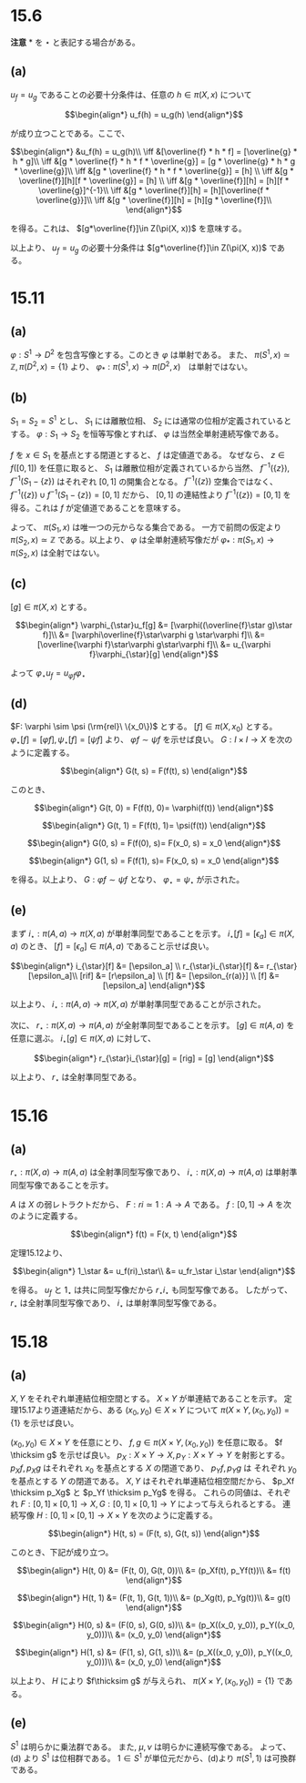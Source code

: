# 15.6
**注意** $*$ を $\star$ と表記する場合がある。

## (a)

$u_f=u_g$ であることの必要十分条件は、任意の $h \in \pi(X, x)$ について

$$\begin{align*}
u_f(h) = u_g(h)
\end{align*}$$

が成り立つことである。ここで、

$$\begin{align*}
&u_f(h) = u_g(h)\\
\iff &[\overline{f} * h * f] = [\overline{g} * h * g]\\
\iff &[g * \overline{f} * h * f * \overline{g}] = [g * \overline{g} * h * g * \overline{g}]\\
\iff &[g * \overline{f} * h * f * \overline{g}] = [h] \\
\iff &[g * \overline{f}][h][f * \overline{g}] = [h] \\
\iff &[g * \overline{f}][h] = [h][f * \overline{g}]^{-1}\\
\iff &[g * \overline{f}][h] = [h][\overline{f * \overline{g}}]\\
\iff &[g * \overline{f}][h] = [h][g * \overline{f}]\\
\end{align*}$$

を得る。これは、 $[g*\overline{f}]\in Z(\pi(X, x))$ を意味する。

以上より、 $u_f=u_g$ の必要十分条件は $[g*\overline{f}]\in Z(\pi(X, x))$ である。

# 15.11

## (a)

$\varphi : S^1 \to D^2$ を包含写像とする。このとき $\varphi$ は単射である。
また、 $\pi(S^1, x) \simeq \mathbb{Z}, \pi(D^2, x) = \{1\}$ より、 
$\varphi_* : \pi(S^1, x) \to \pi(D^2, x)$　は単射ではない。

## (b)

$S_1 = S_2 = S^1$ とし、 $S_1$ には離散位相、 $S_2$ には通常の位相が定義されているとする。 $\varphi : S_1 \to S_2$ を恒等写像とすれば、 $\varphi$ は当然全単射連続写像である。

$f$ を $x \in S_1$ を基点とする閉道とすると、 $f$ は定値道である。
なぜなら、 $z \in f([0, 1])$ を任意に取ると、 $S_1$ は離散位相が定義されているから当然、 $f^{-1}(\lbrace z\rbrace), f^{-1}(S_1 - \lbrace z\rbrace)$ はそれぞれ $[0, 1]$ の開集合となる。 $f^{-1}(\lbrace z\rbrace)$ 空集合ではなく、 $f^{-1}(\lbrace z\rbrace) \cup f^{-1}(S_1 - \lbrace z\rbrace) = [0, 1]$ だから、 $[0, 1]$ の連結性より $f^{-1}(\lbrace z\rbrace) = [0, 1]$ を得る。これは $f$ が定値道であることを意味する。

よって、 $\pi(S_1, x)$ は唯一つの元からなる集合である。 一方で前問の仮定より $\pi(S_2, x) \simeq \mathbb{Z}$ である。以上より、 $\varphi$ は全単射連続写像だが $\varphi_* : \pi(S_1, x) \to \pi(S_2, x)$ は全射ではない。

## (c)

$[g] \in \pi(X,x)$ とする。

$$\begin{align*}
\varphi_{\star}u_f[g] &= [\varphi((\overline{f}\star g)\star f)]\\
&= [\varphi\overline{f}\star\varphi g \star\varphi f]\\
&= [\overline{\varphi f}\star\varphi g\star\varphi f]\\
&= u_{\varphi f}\varphi_{\star}[g]
\end{align*}$$

よって $\varphi_{\star}u_f = u_{\varphi f}\varphi_{\star}$

## (d)
$F: \varphi \sim \psi (\rm{rel}\ \{x_0\})$ とする。
$[f] \in \pi(X, x_0)$ とする。
$\varphi_{\star}[f] = [\varphi f], \psi_{\star}[f] = [\psi f]$ より、
$\varphi f \sim \psi f$ を示せば良い。
$G : I \times I \to X$ を次のように定義する。

$$\begin{align*}
G(t, s) = F(f(t), s)
\end{align*}$$

このとき、

$$\begin{align*}
G(t, 0) = F(f(t), 0)= \varphi(f(t))
\end{align*}$$

$$\begin{align*}
G(t, 1) = F(f(t), 1)= \psi(f(t))
\end{align*}$$

$$\begin{align*}
G(0, s) = F(f(0), s)= F(x_0, s) = x_0
\end{align*}$$

$$\begin{align*}
G(1, s) = F(f(1), s)= F(x_0, s) = x_0
\end{align*}$$

を得る。以上より、 $G:\varphi f \sim \psi f$ となり、 $\varphi_{\star} = \psi_{\star}$ が示された。


## (e)

まず $i_{\star} : \pi(A,a) \to \pi(X,a)$ が単射準同型であることを示す。
$i_{\star}[f] = [\epsilon_a] \in \pi(X,a)$ のとき、 $[f] = [\epsilon_a] \in \pi(A,a)$ であること示せば良い。

$$\begin{align*}
i_{\star}[f] &= [\epsilon_a] \\
r_{\star}i_{\star}[f] &= r_{\star}[\epsilon_a]\\
[rif] &= [r\epsilon_a] \\
[f] &= [\epsilon_{r(a)}] \\
[f] &= [\epsilon_a]
\end{align*}$$

以上より、 $i_{\star} : \pi(A,a) \to \pi(X,a)$ が単射準同型であることが示された。

次に、 $r_{\star} : \pi(X,a) \to \pi(A, a)$ が全射準同型であることを示す。
$[g] \in \pi(A,a)$ を任意に選ぶ。 $i_{\star}[g] \in \pi(X,a)$ に対して、

$$\begin{align*}
r_{\star}i_{\star}[g] = [rig] = [g]
\end{align*}$$

以上より、 $r_{\star}$ は全射準同型である。
# 15.16

## (a)

$r_\star : \pi(X,a) \to \pi(A, a)$ は全射準同型写像であり、 $i_\star : \pi(X, a) \to \pi(A, a)$ は単射準同型写像であることを示す。

$A$ は $X$ の弱レトラクトだから、 $F: ri \simeq 1 : A \to A$ である。
$f : [0, 1] \to A$ を次のように定義する。

$$\begin{align*}
f(t) = F(x, t)
\end{align*}$$

定理15.12より、

$$\begin{align*}
1_\star &= u_f(ri)_\star\\
&= u_fr_\star i_\star
\end{align*}$$

を得る。 $u_f$ と $1_\star$ は共に同型写像だから $r_\star i_\star$ も同型写像である。 したがって、 $r_\star$ は全射準同型写像であり、 $i_\star$ は単射準同型写像である。

# 15.18

## (a)

$X, Y$ をそれぞれ単連結位相空間とする。 $X \times Y$ が単連結であることを示す。
定理15.17より道連結だから、ある $(x_0, y_0) \in X \times Y$ について
$\pi(X\times Y, (x_0, y_0)) =\lbrace 1\rbrace$ を示せば良い。

$(x_0, y_0) \in X \times Y$ を任意にとり、 $f, g \in \pi(X \times Y, (x_0, y_0))$ を任意に取る。
$f \thicksim g$ を示せば良い。
$p_X: X\times Y \to X, p_Y: X\times Y \to Y$ を射影とする。
$p_Xf, p_Xg$ はそれぞれ $x_0$ を基点とする $X$ の閉道であり、 $p_Yf, p_Yg$ は それぞれ $y_0$ を基点とする $Y$ の閉道である。
$X, Y$ はそれぞれ単連結位相空間だから、 $p_Xf \thicksim p_Xg$ と $p_Yf \thicksim p_Yg$ を得る。
これらの同値は、それぞれ $F: [0,1] \times [0,1] \to X, G: [0,1] \times [0,1] \to Y$ によって与えられるとする。
連続写像 $H: [0, 1] \times [0, 1] \to X \times Y$ を次のように定義する。

$$\begin{align*}
H(t, s) = (F(t, s), G(t, s))
\end{align*}$$

このとき、下記が成り立つ。

$$\begin{align*}
H(t, 0) &= (F(t, 0), G(t, 0))\\
&= (p_Xf(t), p_Yf(t))\\
&= f(t)
\end{align*}$$

$$\begin{align*}
H(t, 1) &= (F(t, 1), G(t, 1))\\
&= (p_Xg(t), p_Yg(t))\\
&= g(t)
\end{align*}$$

$$\begin{align*}
H(0, s) &= (F(0, s), G(0, s))\\
&= (p_X((x_0, y_0)), p_Y((x_0, y_0)))\\
&= (x_0, y_0)
\end{align*}$$


$$\begin{align*}
H(1, s) &= (F(1, s), G(1, s))\\
&= (p_X((x_0, y_0)), p_Y((x_0, y_0)))\\
&= (x_0, y_0)
\end{align*}$$

以上より、 $H$ により $f\thicksim g$ が与えられ、 $\pi(X\times Y, (x_0, y_0)) =\lbrace 1\rbrace$ である。

## (e)

$S^1$ は明らかに乗法群である。
また, $\mu, \nu$ は明らかに連続写像である。
よって、(d) より $S^1$ は位相群である。
$1\in S^1$ が単位元だから、(d)より $\pi(S^1, 1)$ は可換群である。